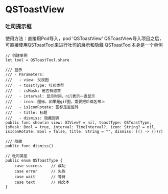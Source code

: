 # QSToastView
### 吐司提示框
使用方法：直接用Pod导入，pod 'QSToastView'
QSToastView导入项目之后，可直接使用QSToastTool来进行吐司的展示和隐藏
QSToastTool本身是一个单例
```
// 创建单例
let tool = QSToastTool.share
```
```
/// 显示
/// - Parameters:
///   - view: 父视图
///   - toastType: 吐司类型
///   - isMask: 是否有遮罩
///   - interval: 显示时间，nil表示一直显示
///   - icon: 图标，如果是gif图，需要把后缀名带上
///   - isIconRotate: 图标是否旋转
///   - title: 标题
///   - dismiss: 隐藏回调
public func show(in view: UIView? = nil, toastType: QSToastType, isMask: Bool = true, interval: TimeInterval?, icon: String? = nil, isIconRotate: Bool = false, title: String = "", dismiss: (() -> ())?)

/// 隐藏
public func dismiss()
```
```
// 吐司类型
public enum QSToastType {
    case success    // 成功
    case error      // 失败
    case wait       // 等待
    case text       // 纯文本
}
```
